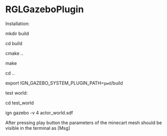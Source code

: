 # RGLGazeboPlugin
Installation:

mkdir build

cd build

cmake ..

make

cd ..

export IGN_GAZEBO_SYSTEM_PLUGIN_PATH=`pwd`/build

test world:

cd test_world

ign gazebo -v 4 actor_world.sdf

After pressing play button the parameters of the minecart mesh should be visible in the terminal as [Msg]